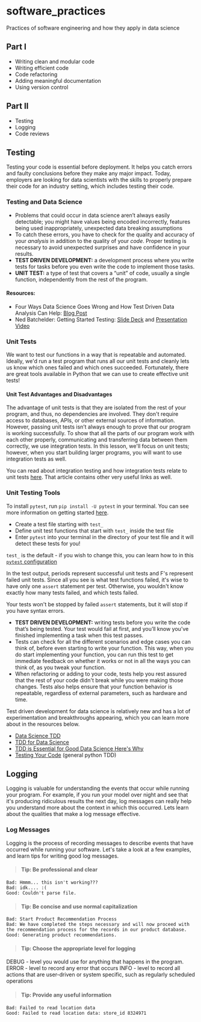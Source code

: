 # software_practices
Practices of software engineering and how they apply in data science

##  Part I
* Writing clean and modular code
* Writing efficient code
* Code refactoring
* Adding meaningful documentation
* Using version control

##  Part II
* Testing
* Logging
* Code reviews


## Testing

Testing your code is essential before deployment. It helps you catch errors and faulty conclusions before they make any major impact. Today, employers are looking for data scientists with the skills to properly prepare their code for an industry setting, which includes testing their code.

### Testing and Data Science

*   Problems that could occur in data science aren’t always easily detectable; you might have values being encoded incorrectly, features being used inappropriately, unexpected data breaking assumptions
*   To catch these errors, you have to check for the quality and accuracy of your *analysis* in addition to the quality of your *code*. Proper testing is necessary to avoid unexpected surprises and have confidence in your results.
*   **TEST DRIVEN DEVELOPMENT:** a development process where you write tests for tasks before you even write the code to implement those tasks.
*   **UNIT TEST:** a type of test that covers a “unit” of code, usually a single function, independently from the rest of the program.

#### Resources:

*   Four Ways Data Science Goes Wrong and How Test Driven Data Analysis Can Help: [Blog Post](https://www.predictiveanalyticsworld.com/patimes/four-ways-data-science-goes-wrong-and-how-test-driven-data-analysis-can-help/6947/)
*   Ned Batchelder: Getting Started Testing: [Slide Deck](https://speakerdeck.com/pycon2014/getting-started-testing-by-ned-batchelder) and [Presentation Video](https://www.youtube.com/watch?v=FxSsnHeWQBY)

### Unit Tests

We want to test our functions in a way that is repeatable and automated. Ideally, we'd run a test program that runs all our unit tests and cleanly lets us know which ones failed and which ones succeeded. Fortunately, there are great tools available in Python that we can use to create effective unit tests!

#### Unit Test Advantages and Disadvantages

The advantage of unit tests is that they are isolated from the rest of your program, and thus, no dependencies are involved. They don't require access to databases, APIs, or other external sources of information. However, passing unit tests isn’t always enough to prove that our program is working successfully. To show that all the parts of our program work with each other properly, communicating and transferring data between them correctly, we use integration tests. In this lesson, we'll focus on unit tests; however, when you start building larger programs, you will want to use integration tests as well.

You can read about integration testing and how integration tests relate to unit tests [here](https://www.fullstackpython.com/integration-testing.html). That article contains other very useful links as well.

### Unit Testing Tools

To install `pytest`, run `pip install -U pytest` in your terminal. You can see more information on getting started [here](https://docs.pytest.org/en/latest/getting-started.html).

*   Create a test file starting with `test_`
*   Define unit test functions that start with `test_` inside the test file
*   Enter `pytest` into your terminal in the directory of your test file and it will detect these tests for you!

`test_` is the default \- if you wish to change this, you can learn how to in this [`pytest` configuration](https://docs.pytest.org/en/latest/customize.html)

In the test output, periods represent successful unit tests and F's represent failed unit tests. Since all you see is what test functions failed, it's wise to have only one `assert` statement per test. Otherwise, you wouldn't know exactly how many tests failed, and which tests failed.

Your tests won't be stopped by failed `assert` statements, but it will stop if you have syntax errors.


*   **TEST DRIVEN DEVELOPMENT:** writing tests before you write the code that’s being tested. Your test would fail at first, and you’ll know you’ve finished implementing a task when this test passes.
*   Tests can check for all the different scenarios and edge cases you can think of, before even starting to write your function. This way, when you do start implementing your function, you can run this test to get immediate feedback on whether it works or not in all the ways you can think of, as you tweak your function.
*   When refactoring or adding to your code, tests help you rest assured that the rest of your code didn't break while you were making those changes. Tests also helps ensure that your function behavior is repeatable, regardless of external parameters, such as hardware and time.

Test driven development for data science is relatively new and has a lot of experimentation and breakthroughs appearing, which you can learn more about in the resources below.

*   [Data Science TDD](https://www.linkedin.com/pulse/data-science-test-driven-development-sam-savage/)
*   [TDD for Data Science](http://engineering.pivotal.io/post/test-driven-development-for-data-science/)
*   [TDD is Essential for Good Data Science Here's Why](https://medium.com/@karijdempsey/test-driven-development-is-essential-for-good-data-science-heres-why-db7975a03a44)
*   [Testing Your Code](http://docs.python-guide.org/en/latest/writing/tests/) (general python TDD)

## Logging

Logging is valuable for understanding the events that occur while running your program. For example, if you run your model over night and see that it's producing ridiculous results the next day, log messages can really help you understand more about the context in which this occurred. Lets learn about the qualities that make a log message effective.

### Log Messages

Logging is the process of recording messages to describe events that have occurred while running your software. Let's take a look at a few examples, and learn tips for writing good log messages.

> #### Tip: Be professional and clear

```
Bad: Hmmm... this isn't working???
Bad: idk.... :(
Good: Couldn't parse file.

```

> #### Tip: Be concise and use normal capitalization

```
Bad: Start Product Recommendation Process
Bad: We have completed the steps necessary and will now proceed with the recommendation process for the records in our product database.
Good: Generating product recommendations.

```

> #### Tip: Choose the appropriate level for logging

DEBUG \- level you would use for anything that happens in the program.
ERROR \- level to record any error that occurs
INFO \- level to record all actions that are user\-driven or system specific, such as regularly scheduled operations

> #### Tip: Provide any useful information

```
Bad: Failed to read location data
Good: Failed to read location data: store_id 8324971
```

